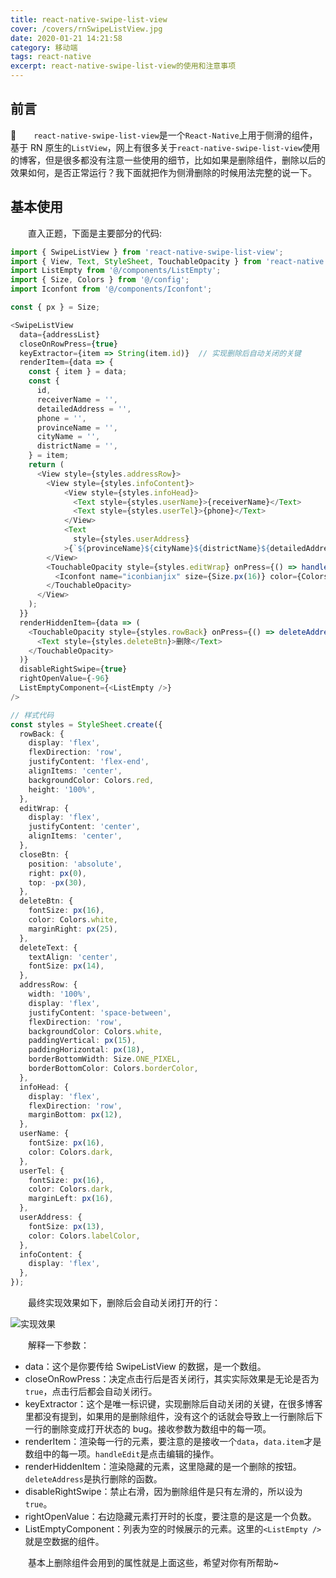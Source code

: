 ```yaml
---
title: react-native-swipe-list-view
cover: /covers/rnSwipeListView.jpg
date: 2020-01-21 14:21:58
category: 移动端
tags: react-native
excerpt: react-native-swipe-list-view的使用和注意事项
---
```


## 前言

&emsp;&emsp;`react-native-swipe-list-view`是一个`React-Native`上用于侧滑的组件，基于 RN 原生的`ListView`，网上有很多关于`react-native-swipe-list-view`使用的博客，但是很多都没有注意一些使用的细节，比如如果是删除组件，删除以后的效果如何，是否正常运行？我下面就把作为侧滑删除的时候用法完整的说一下。

## 基本使用

&emsp;&emsp;直入正题，下面是主要部分的代码:

```typeScript
import { SwipeListView } from 'react-native-swipe-list-view';
import { View, Text, StyleSheet, TouchableOpacity } from 'react-native';
import ListEmpty from '@/components/ListEmpty';
import { Size, Colors } from '@/config';
import Iconfont from '@/components/Iconfont';

const { px } = Size;

<SwipeListView
  data={addressList}
  closeOnRowPress={true}
  keyExtractor={item => String(item.id)}  // 实现删除后自动关闭的关键
  renderItem={data => {
    const { item } = data;
    const {
      id,
      receiverName = '',
      detailedAddress = '',
      phone = '',
      provinceName = '',
      cityName = '',
      districtName = '',
    } = item;
    return (
      <View style={styles.addressRow}>
        <View style={styles.infoContent}>
            <View style={styles.infoHead}>
              <Text style={styles.userName}>{receiverName}</Text>
              <Text style={styles.userTel}>{phone}</Text>
            </View>
            <Text
              style={styles.userAddress}
            >{`${provinceName}${cityName}${districtName}${detailedAddress}`}</Text>
        </View>
        <TouchableOpacity style={styles.editWrap} onPress={() => handleEdit(id)}>
          <Iconfont name="iconbianjix" size={Size.px(16)} color={Colors.dark} />
        </TouchableOpacity>
      </View>
    );
  }}
  renderHiddenItem={data => (
    <TouchableOpacity style={styles.rowBack} onPress={() => deleteAddress(data.item.id)}>
      <Text style={styles.deleteBtn}>删除</Text>
    </TouchableOpacity>
  )}
  disableRightSwipe={true}
  rightOpenValue={-96}
  ListEmptyComponent={<ListEmpty />}
/>

// 样式代码
const styles = StyleSheet.create({
  rowBack: {
    display: 'flex',
    flexDirection: 'row',
    justifyContent: 'flex-end',
    alignItems: 'center',
    backgroundColor: Colors.red,
    height: '100%',
  },
  editWrap: {
    display: 'flex',
    justifyContent: 'center',
    alignItems: 'center',
  },
  closeBtn: {
    position: 'absolute',
    right: px(0),
    top: -px(30),
  },
  deleteBtn: {
    fontSize: px(16),
    color: Colors.white,
    marginRight: px(25),
  },
  deleteText: {
    textAlign: 'center',
    fontSize: px(14),
  },
  addressRow: {
    width: '100%',
    display: 'flex',
    justifyContent: 'space-between',
    flexDirection: 'row',
    backgroundColor: Colors.white,
    paddingVertical: px(15),
    paddingHorizontal: px(18),
    borderBottomWidth: Size.ONE_PIXEL,
    borderBottomColor: Colors.borderColor,
  },
  infoHead: {
    display: 'flex',
    flexDirection: 'row',
    marginBottom: px(12),
  },
  userName: {
    fontSize: px(16),
    color: Colors.dark,
  },
  userTel: {
    fontSize: px(16),
    color: Colors.dark,
    marginLeft: px(16),
  },
  userAddress: {
    fontSize: px(13),
    color: Colors.labelColor,
  },
  infoContent: {
    display: 'flex',
  },
});

```

&emsp;&emsp;最终实现效果如下，删除后会自动关闭打开的行：

![实现效果](/images/posts/rnSwipeListView/result.jpg)

&emsp;&emsp;解释一下参数：

- data：这个是你要传给 SwipeListView 的数据，是一个数组。
- closeOnRowPress：决定点击行后是否关闭行，其实实际效果是无论是否为`true`，点击行后都会自动关闭行。
- keyExtractor：这个是唯一标识键，实现删除后自动关闭的关键，在很多博客里都没有提到，如果用的是删除组件，没有这个的话就会导致上一行删除后下一行的删除变成打开状态的 bug。接收参数为数组中的每一项。
- renderItem：渲染每一行的元素，要注意的是接收一个`data`，`data.item`才是数组中的每一项。`handleEdit`是点击编辑的操作。
- renderHiddenItem：渲染隐藏的元素，这里隐藏的是一个删除的按钮。`deleteAddress`是执行删除的函数。
- disableRightSwipe：禁止右滑，因为删除组件是只有左滑的，所以设为`true`。
- rightOpenValue：右边隐藏元素打开时的长度，要注意的是这是一个负数。
- ListEmptyComponent：列表为空的时候展示的元素。这里的`<ListEmpty />`就是空数据的组件。

&emsp;&emsp;基本上删除组件会用到的属性就是上面这些，希望对你有所帮助~
